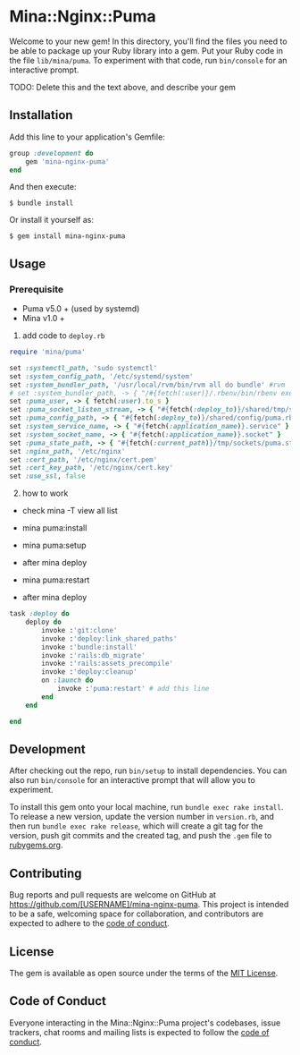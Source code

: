 # Mina::Nginx::Puma

Welcome to your new gem! In this directory, you'll find the files you need to be able to package up your Ruby library into a gem. Put your Ruby code in the file `lib/mina/puma`. To experiment with that code, run `bin/console` for an interactive prompt.

TODO: Delete this and the text above, and describe your gem

## Installation

Add this line to your application's Gemfile:

```ruby
group :development do
    gem 'mina-nginx-puma'
end
```

And then execute:

    $ bundle install

Or install it yourself as:

    $ gem install mina-nginx-puma

## Usage
### Prerequisite

- Puma v5.0 + (used by systemd)
- Mina v1.0 +

1. add code to `deploy.rb`

```ruby
require 'mina/puma'
```

```ruby
set :systemctl_path, 'sudo systemctl'
set :system_config_path, '/etc/systemd/system'
set :system_bundler_path, '/usr/local/rvm/bin/rvm all do bundle' #rvm
# set :system_bundler_path, -> { "/#{fetch(:user)}/.rbenv/bin/rbenv exec bundle" } #rbenv
set :puma_user, -> { fetch(:user).to_s }
set :puma_socket_listen_stream, -> { "#{fetch(:deploy_to)}/shared/tmp/sockets/puma.sock" }
set :puma_config_path, -> { "#{fetch(:deploy_to)}/shared/config/puma.rb" }
set :system_service_name, -> { "#{fetch(:application_name)}.service" }
set :system_socket_name, -> { "#{fetch(:application_name)}.socket" }
set :puma_state_path, -> { "#{fetch(:current_path)}/tmp/sockets/puma.state" }
set :nginx_path, '/etc/nginx'
set :cert_path, '/etc/nginx/cert.pem'
set :cert_key_path, '/etc/nginx/cert.key'
set :use_ssl, false
```

2. how to work
- check mina -T view all list
- mina puma:install
- mina puma:setup
- after mina deploy
- mina puma:restart

- after mina deploy
```ruby
task :deploy do
    deploy do
        invoke :'git:clone'
        invoke :'deploy:link_shared_paths'
        invoke :'bundle:install'
        invoke :'rails:db_migrate'
        invoke :'rails:assets_precompile'
        invoke :'deploy:cleanup'
        on :launch do
            invoke :'puma:restart' # add this line
        end
    end

end
```

## Development

After checking out the repo, run `bin/setup` to install dependencies. You can also run `bin/console` for an interactive prompt that will allow you to experiment.

To install this gem onto your local machine, run `bundle exec rake install`. To release a new version, update the version number in `version.rb`, and then run `bundle exec rake release`, which will create a git tag for the version, push git commits and the created tag, and push the `.gem` file to [rubygems.org](https://rubygems.org).

## Contributing

Bug reports and pull requests are welcome on GitHub at https://github.com/[USERNAME]/mina-nginx-puma. This project is intended to be a safe, welcoming space for collaboration, and contributors are expected to adhere to the [code of conduct](https://github.com/[USERNAME]/mina-nginx-puma/blob/master/CODE_OF_CONDUCT.md).

## License

The gem is available as open source under the terms of the [MIT License](https://opensource.org/licenses/MIT).

## Code of Conduct

Everyone interacting in the Mina::Nginx::Puma project's codebases, issue trackers, chat rooms and mailing lists is expected to follow the [code of conduct](https://github.com/[USERNAME]/mina-nginx-puma/blob/master/CODE_OF_CONDUCT.md).
